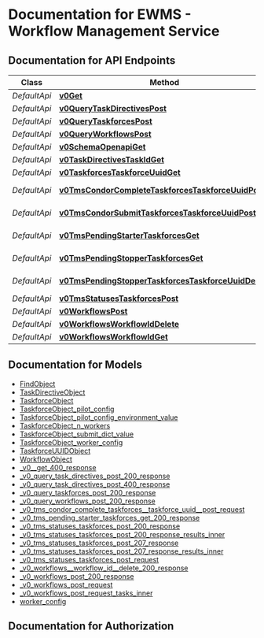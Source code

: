 # Documentation for EWMS - Workflow Management Service

<a name="documentation-for-api-endpoints"></a>

## Documentation for API Endpoints

| Class        | Method                                                                                                                      | HTTP request                                                   | Description |
|--------------|-----------------------------------------------------------------------------------------------------------------------------|----------------------------------------------------------------|-------------|
| *DefaultApi* | [**v0Get**](Apis/DefaultApi.md#v0get)                                                                                       | **GET** /v0/                                                   |             |
 *DefaultApi* | [**v0QueryTaskDirectivesPost**](Apis/DefaultApi.md#v0querytaskdirectivespost)                                               | **POST** /v0/query/task-directives                             |             |
 *DefaultApi* | [**v0QueryTaskforcesPost**](Apis/DefaultApi.md#v0querytaskforcespost)                                                       | **POST** /v0/query/taskforces                                  |             |
 *DefaultApi* | [**v0QueryWorkflowsPost**](Apis/DefaultApi.md#v0queryworkflowspost)                                                         | **POST** /v0/query/workflows                                   |             |
 *DefaultApi* | [**v0SchemaOpenapiGet**](Apis/DefaultApi.md#v0schemaopenapiget)                                                             | **GET** /v0/schema/openapi                                     |             |
 *DefaultApi* | [**v0TaskDirectivesTaskIdGet**](Apis/DefaultApi.md#v0taskdirectivestaskidget)                                               | **GET** /v0/task-directives/{task_id}                          |             |
 *DefaultApi* | [**v0TaskforcesTaskforceUuidGet**](Apis/DefaultApi.md#v0taskforcestaskforceuuidget)                                         | **GET** /v0/taskforces/{taskforce_uuid}                        |             |
 *DefaultApi* | [**v0TmsCondorCompleteTaskforcesTaskforceUuidPost**](Apis/DefaultApi.md#v0tmscondorcompletetaskforcestaskforceuuidpost)     | **POST** /v0/tms/condor-complete/taskforces/{taskforce_uuid}   |             |
 *DefaultApi* | [**v0TmsCondorSubmitTaskforcesTaskforceUuidPost**](Apis/DefaultApi.md#v0tmscondorsubmittaskforcestaskforceuuidpost)         | **POST** /v0/tms/condor-submit/taskforces/{taskforce_uuid}     |             |
 *DefaultApi* | [**v0TmsPendingStarterTaskforcesGet**](Apis/DefaultApi.md#v0tmspendingstartertaskforcesget)                                 | **GET** /v0/tms/pending-starter/taskforces                     |             |
 *DefaultApi* | [**v0TmsPendingStopperTaskforcesGet**](Apis/DefaultApi.md#v0tmspendingstoppertaskforcesget)                                 | **GET** /v0/tms/pending-stopper/taskforces                     |             |
 *DefaultApi* | [**v0TmsPendingStopperTaskforcesTaskforceUuidDelete**](Apis/DefaultApi.md#v0tmspendingstoppertaskforcestaskforceuuiddelete) | **DELETE** /v0/tms/pending-stopper/taskforces/{taskforce_uuid} |             |
 *DefaultApi* | [**v0TmsStatusesTaskforcesPost**](Apis/DefaultApi.md#v0tmsstatusestaskforcespost)                                           | **POST** /v0/tms/statuses/taskforces                           |             |
 *DefaultApi* | [**v0WorkflowsPost**](Apis/DefaultApi.md#v0workflowspost)                                                                   | **POST** /v0/workflows                                         |             |
 *DefaultApi* | [**v0WorkflowsWorkflowIdDelete**](Apis/DefaultApi.md#v0workflowsworkflowiddelete)                                           | **DELETE** /v0/workflows/{workflow_id}                         |             |
 *DefaultApi* | [**v0WorkflowsWorkflowIdGet**](Apis/DefaultApi.md#v0workflowsworkflowidget)                                                 | **GET** /v0/workflows/{workflow_id}                            |             |

<a name="documentation-for-models"></a>

## Documentation for Models

- [FindObject](./Models/FindObject.md)
- [TaskDirectiveObject](./Models/TaskDirectiveObject.md)
- [TaskforceObject](./Models/TaskforceObject.md)
- [TaskforceObject_pilot_config](./Models/TaskforceObject_pilot_config.md)
- [TaskforceObject_pilot_config_environment_value](./Models/TaskforceObject_pilot_config_environment_value.md)
- [TaskforceObject_n_workers](./Models/TaskforceObject_n_workers.md)
- [TaskforceObject_submit_dict_value](./Models/TaskforceObject_submit_dict_value.md)
- [TaskforceObject_worker_config](./Models/TaskforceObject_worker_config.md)
- [TaskforceUUIDObject](./Models/TaskforceUUIDObject.md)
- [WorkflowObject](./Models/WorkflowObject.md)
- [_v0__get_400_response](./Models/_v0__get_400_response.md)
- [_v0_query_task_directives_post_200_response](./Models/_v0_query_task_directives_post_200_response.md)
- [_v0_query_task_directives_post_400_response](./Models/_v0_query_task_directives_post_400_response.md)
- [_v0_query_taskforces_post_200_response](./Models/_v0_query_taskforces_post_200_response.md)
- [_v0_query_workflows_post_200_response](./Models/_v0_query_workflows_post_200_response.md)
- [_v0_tms_condor_complete_taskforces__taskforce_uuid__post_request](./Models/_v0_tms_condor_complete_taskforces__taskforce_uuid__post_request.md)
- [_v0_tms_pending_starter_taskforces_get_200_response](./Models/_v0_tms_pending_starter_taskforces_get_200_response.md)
- [_v0_tms_statuses_taskforces_post_200_response](./Models/_v0_tms_statuses_taskforces_post_200_response.md)
- [_v0_tms_statuses_taskforces_post_200_response_results_inner](./Models/_v0_tms_statuses_taskforces_post_200_response_results_inner.md)
- [_v0_tms_statuses_taskforces_post_207_response](./Models/_v0_tms_statuses_taskforces_post_207_response.md)
- [_v0_tms_statuses_taskforces_post_207_response_results_inner](./Models/_v0_tms_statuses_taskforces_post_207_response_results_inner.md)
- [_v0_tms_statuses_taskforces_post_request](./Models/_v0_tms_statuses_taskforces_post_request.md)
- [_v0_workflows__workflow_id__delete_200_response](./Models/_v0_workflows__workflow_id__delete_200_response.md)
- [_v0_workflows_post_200_response](./Models/_v0_workflows_post_200_response.md)
- [_v0_workflows_post_request](./Models/_v0_workflows_post_request.md)
- [_v0_workflows_post_request_tasks_inner](./Models/_v0_workflows_post_request_tasks_inner.md)
- [worker_config](./Models/worker_config.md)

<a name="documentation-for-authorization"></a>

## Documentation for Authorization
